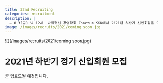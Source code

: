 ```yaml
---
title: 32nd Recruiting
categories: recruitment
description: |
  ~ 8.3(금) 낮 12시. 사회혁신 경영학회 Enactus SKK에서 2021년 하반기 신입회원을 모집하고 있습니다.
image: /images/recruits/2021/coming soon.jpg
---
```


![](/images/recruits/2021/coming soon.jpg)

# 2021년 하반기 정기 신입회원 모집
곧 업로드될 예정입니다.
